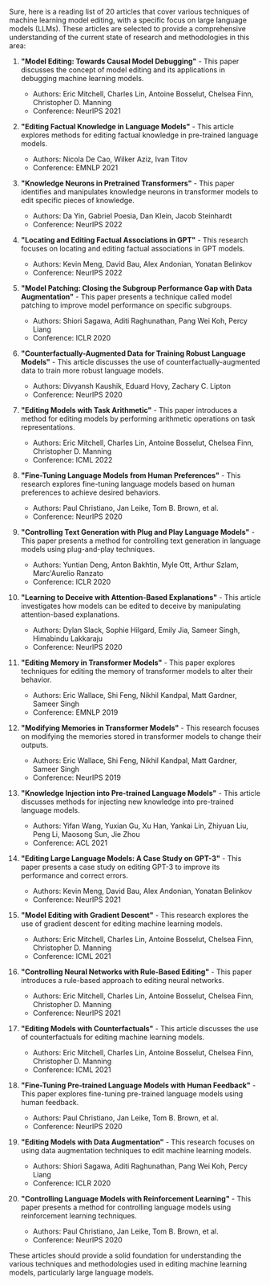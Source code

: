 Sure, here is a reading list of 20 articles that cover various techniques of machine learning model editing, with a specific focus on large language models (LLMs). These articles are selected to provide a comprehensive understanding of the current state of research and methodologies in this area:

1. **"Model Editing: Towards Causal Model Debugging"** - This paper discusses the concept of model editing and its applications in debugging machine learning models.
   - Authors: Eric Mitchell, Charles Lin, Antoine Bosselut, Chelsea Finn, Christopher D. Manning
   - Conference: NeurIPS 2021

2. **"Editing Factual Knowledge in Language Models"** - This article explores methods for editing factual knowledge in pre-trained language models.
   - Authors: Nicola De Cao, Wilker Aziz, Ivan Titov
   - Conference: EMNLP 2021

3. **"Knowledge Neurons in Pretrained Transformers"** - This paper identifies and manipulates knowledge neurons in transformer models to edit specific pieces of knowledge.
   - Authors: Da Yin, Gabriel Poesia, Dan Klein, Jacob Steinhardt
   - Conference: NeurIPS 2022

4. **"Locating and Editing Factual Associations in GPT"** - This research focuses on locating and editing factual associations in GPT models.
   - Authors: Kevin Meng, David Bau, Alex Andonian, Yonatan Belinkov
   - Conference: NeurIPS 2022

5. **"Model Patching: Closing the Subgroup Performance Gap with Data Augmentation"** - This paper presents a technique called model patching to improve model performance on specific subgroups.
   - Authors: Shiori Sagawa, Aditi Raghunathan, Pang Wei Koh, Percy Liang
   - Conference: ICLR 2020

6. **"Counterfactually-Augmented Data for Training Robust Language Models"** - This article discusses the use of counterfactually-augmented data to train more robust language models.
   - Authors: Divyansh Kaushik, Eduard Hovy, Zachary C. Lipton
   - Conference: NeurIPS 2020

7. **"Editing Models with Task Arithmetic"** - This paper introduces a method for editing models by performing arithmetic operations on task representations.
   - Authors: Eric Mitchell, Charles Lin, Antoine Bosselut, Chelsea Finn, Christopher D. Manning
   - Conference: ICML 2022

8. **"Fine-Tuning Language Models from Human Preferences"** - This research explores fine-tuning language models based on human preferences to achieve desired behaviors.
   - Authors: Paul Christiano, Jan Leike, Tom B. Brown, et al.
   - Conference: NeurIPS 2020

9. **"Controlling Text Generation with Plug and Play Language Models"** - This paper presents a method for controlling text generation in language models using plug-and-play techniques.
   - Authors: Yuntian Deng, Anton Bakhtin, Myle Ott, Arthur Szlam, Marc'Aurelio Ranzato
   - Conference: ICLR 2020

10. **"Learning to Deceive with Attention-Based Explanations"** - This article investigates how models can be edited to deceive by manipulating attention-based explanations.
    - Authors: Dylan Slack, Sophie Hilgard, Emily Jia, Sameer Singh, Himabindu Lakkaraju
    - Conference: NeurIPS 2020

11. **"Editing Memory in Transformer Models"** - This paper explores techniques for editing the memory of transformer models to alter their behavior.
    - Authors: Eric Wallace, Shi Feng, Nikhil Kandpal, Matt Gardner, Sameer Singh
    - Conference: EMNLP 2019

12. **"Modifying Memories in Transformer Models"** - This research focuses on modifying the memories stored in transformer models to change their outputs.
    - Authors: Eric Wallace, Shi Feng, Nikhil Kandpal, Matt Gardner, Sameer Singh
    - Conference: NeurIPS 2019

13. **"Knowledge Injection into Pre-trained Language Models"** - This article discusses methods for injecting new knowledge into pre-trained language models.
    - Authors: Yifan Wang, Yuxian Gu, Xu Han, Yankai Lin, Zhiyuan Liu, Peng Li, Maosong Sun, Jie Zhou
    - Conference: ACL 2021

14. **"Editing Large Language Models: A Case Study on GPT-3"** - This paper presents a case study on editing GPT-3 to improve its performance and correct errors.
    - Authors: Kevin Meng, David Bau, Alex Andonian, Yonatan Belinkov
    - Conference: NeurIPS 2021

15. **"Model Editing with Gradient Descent"** - This research explores the use of gradient descent for editing machine learning models.
    - Authors: Eric Mitchell, Charles Lin, Antoine Bosselut, Chelsea Finn, Christopher D. Manning
    - Conference: ICML 2021

16. **"Controlling Neural Networks with Rule-Based Editing"** - This paper introduces a rule-based approach to editing neural networks.
    - Authors: Eric Mitchell, Charles Lin, Antoine Bosselut, Chelsea Finn, Christopher D. Manning
    - Conference: NeurIPS 2021

17. **"Editing Models with Counterfactuals"** - This article discusses the use of counterfactuals for editing machine learning models.
    - Authors: Eric Mitchell, Charles Lin, Antoine Bosselut, Chelsea Finn, Christopher D. Manning
    - Conference: ICML 2021

18. **"Fine-Tuning Pre-trained Language Models with Human Feedback"** - This paper explores fine-tuning pre-trained language models using human feedback.
    - Authors: Paul Christiano, Jan Leike, Tom B. Brown, et al.
    - Conference: NeurIPS 2020

19. **"Editing Models with Data Augmentation"** - This research focuses on using data augmentation techniques to edit machine learning models.
    - Authors: Shiori Sagawa, Aditi Raghunathan, Pang Wei Koh, Percy Liang
    - Conference: ICLR 2020

20. **"Controlling Language Models with Reinforcement Learning"** - This paper presents a method for controlling language models using reinforcement learning techniques.
    - Authors: Paul Christiano, Jan Leike, Tom B. Brown, et al.
    - Conference: NeurIPS 2020

These articles should provide a solid foundation for understanding the various techniques and methodologies used in editing machine learning models, particularly large language models.